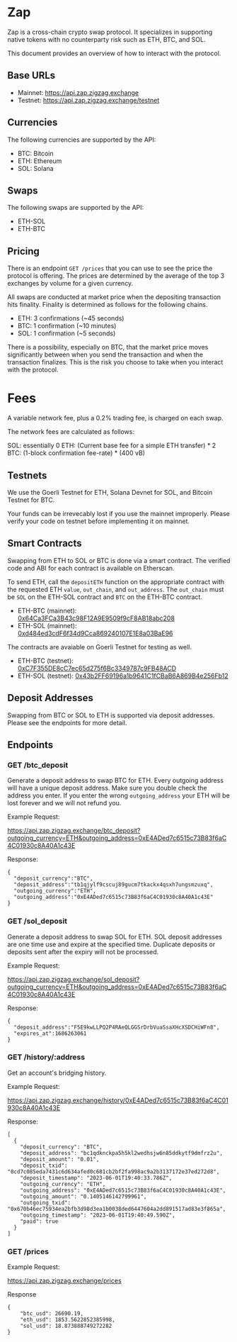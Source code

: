 # Zap 

Zap is a cross-chain crypto swap protocol. It specializes in supporting native tokens with no counterparty risk such as ETH, BTC, and SOL. 

This document provides an overview of how to interact with the protocol. 

## Base URLs

* Mainnet: https://api.zap.zigzag.exchange
* Testnet: https://api.zap.zigzag.exchange/testnet

## Currencies

The following currencies are supported by the API: 

* BTC: Bitcoin
* ETH: Ethereum
* SOL: Solana

## Swaps

The following swaps are supported by the API: 

* ETH-SOL
* ETH-BTC

## Pricing

There is an endpoint `GET /prices` that you can use to see the price the protocol is offering. The prices are determined by the average of the top 3 exchanges by volume for a given currency. 

All swaps are conducted at market price when the depositing transaction hits finality. Finality is determined as follows for the following chains. 

* ETH: 3 confirmations (~45 seconds)
* BTC: 1 confirmation (~10 minutes)
* SOL: 1 confirmation (~5 seconds)

There is a possibility, especially on BTC, that the market price moves significantly between when you send the transaction and when the transaction finalizes. This is the risk you choose to take when you interact with the protocol. 

# Fees

A variable network fee, plus a 0.2% trading fee, is charged on each swap.

The network fees are calculated as follows: 

SOL: essentially 0
ETH: (Current base fee for a simple ETH transfer) * 2
BTC: (1-block confirmation fee-rate) * (400 vB)

## Testnets

We use the Goerli Testnet for ETH, Solana Devnet for SOL, and Bitcoin Testnet for BTC. 

Your funds can be irrevecably lost if you use the mainnet improperly. Please verify your code on testnet before implementing it on mainnet.  

## Smart Contracts

Swapping from ETH to SOL or BTC is done via a smart contract. The verified code and ABI for each contract is available on Etherscan. 

To send ETH, call the `depositETH` function on the appropriate contract with the requested ETH `value`, `out_chain`, and `out_address`. The `out_chain` must be `SOL` on the ETH-SOL contract and `BTC` on the ETH-BTC contract. 

* ETH-BTC (mainnet): [0x64Ca3FCa3B43c98F12A9E9509f9cF8AB18abc208](https://etherscan.io/address/0x64Ca3FCa3B43c98F12A9E9509f9cF8AB18abc208) 
* ETH-SOL (mainnet): [0xd484ed3cdF6f34d9Cca869240107E1E8a03BaE96](https://etherscan.io/address/0xd484ed3cdF6f34d9Cca869240107E1E8a03BaE96)

The contracts are avaiable on Goerli Testnet for testing as well. 

* ETH-BTC (testnet): [0xC7F355DE8cC7ec65d275f6Bc3349787c9FB48ACD](https://goerli.etherscan.io/address/0xC7F355DE8cC7ec65d275f6Bc3349787c9FB48ACD)
* ETH-SOL (testnet): [0x43b2FF69196a1b9641C1fCBaB6A869B4e256Fb12](https://goerli.etherscan.io/address/0x43b2FF69196a1b9641C1fCBaB6A869B4e256Fb12)

## Deposit Addresses

Swapping from BTC or SOL to ETH is supported via deposit addresses. Please see the endpoints for more detail. 

## Endpoints

### GET /btc_deposit

Generate a deposit address to swap BTC for ETH. Every outgoing address will have a unique deposit address. Make sure you double check the address you enter. If you enter the wrong `outgoing_address` your ETH will be lost forever and we will not refund you. 

Example Request:

https://api.zap.zigzag.exchange/btc_deposit?outgoing_currency=ETH&outgoing_address=0xE4ADed7c6515c73B83f6aC4C01930c8A40A1c43E

Response:

```
{
  "deposit_currency":"BTC",
  "deposit_address":"tb1qjylf9cscuj89gucm7tkackx4qsxh7ungsmzuxq",
  "outgoing_currency":"ETH",
  "outgoing_address":"0xE4ADed7c6515c73B83f6aC4C01930c8A40A1c43E"
}
```

### GET /sol_deposit

Generate a deposit address to swap SOL for ETH. SOL deposit addresses are one time use and expire at the specified time. Duplicate deposits or deposits sent after the expiry will not be processed. 

Example Request:

https://api.zap.zigzag.exchange/sol_deposit?outgoing_currency=ETH&outgoing_address=0xE4ADed7c6515c73B83f6aC4C01930c8A40A1c43E

Response:

```
{
  "deposit_address":"F5E9kwLLPQ2P4RAeQLGGSrDrbVuaSsaXHcXSDCHiWFn8",
  "expires_at":1686263061
}
```



### GET /history/:address

Get an account's bridging history. 

Example Request:

https://api.zap.zigzag.exchange/history/0xE4ADed7c6515c73B83f6aC4C01930c8A40A1c43E

Response:

```
[  
  {
    "deposit_currency": "BTC",
    "deposit_address": "bc1qdknckpa5h5kl2wedhsjw6n85ddkytf9dmfrz2u",
    "deposit_amount": "0.01",
    "deposit_txid": "0cd7c085eda7431c6d634afed0c681cb2bf2fa998ac9a2b3137172e37ed272d8",
    "deposit_timestamp": "2023-06-01T19:40:33.786Z",
    "outgoing_currency": "ETH",
    "outgoing_address": "0xE4ADed7c6515c73B83f6aC4C01930c8A40A1c43E",
    "outgoing_amount": "0.1405146142799961",
    "outgoing_txid": "0x670b46ec75934ea2bfb3d98d3ea1b0038ded6447604a2dd891517ad83e3f865a",
    "outgoing_timestamp": "2023-06-01T19:40:49.590Z",
    "paid": true
  }
]
```
### GET /prices

Example Request:

https://api.zap.zigzag.exchange/prices

Response
```
{
    "btc_usd": 26690.19,
    "eth_usd": 1853.5622852385998,
    "sol_usd": 18.873888749272282
}
```
